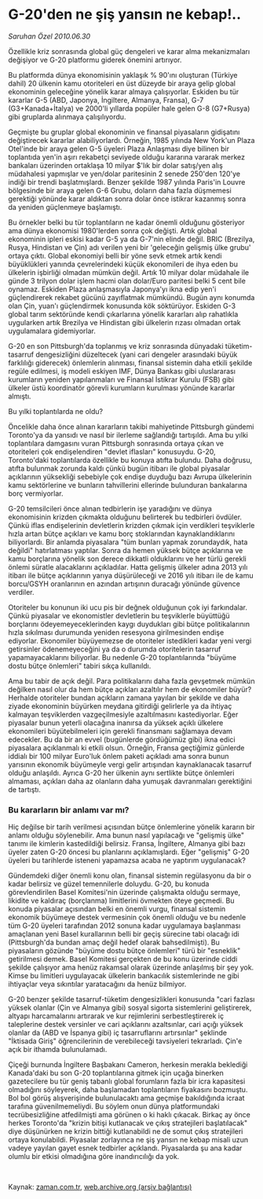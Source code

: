 # G-20'den ne şiş yansın ne kebap!..

*Saruhan Özel 2010.06.30*

<tr><td class="metin" colspan="2" style="padding-top: 20px; padding-left: 5px; ">Özellikle kriz sonrasında global güç dengeleri ve karar alma mekanizmaları değişiyor ve G-20 platformu giderek önemini artırıyor.</td></tr><tr><td class="metin" colspan="2" style="padding-top: 20px; padding-left: 5px; ">
<div id="haberMetinDiv"><p>
<p>Bu platformda dünya ekonomisinin yaklaşık % 90'ını oluşturan (Türkiye dahil) 20 ülkenin kamu otoriteleri en üst düzeyde bir araya gelip global ekonominin geleceğine yönelik karar almaya çalışıyorlar. Eskiden bu tür kararlar G-5 (ABD, Japonya, İngiltere, Almanya, Fransa), G-7 (G3+Kanada+İtalya) ve 2000'li yıllarda popüler hale gelen G-8 (G7+Rusya) gibi gruplarda alınmaya çalışılıyordu.
<p>Geçmişte bu gruplar global ekonominin ve finansal piyasaların gidişatını değiştirecek kararlar alabiliyorlardı. Örneğin, 1985 yılında New York'un Plaza Otel'inde bir araya gelen G-5 üyeleri Plaza Anlaşması diye bilinen bir toplantıda yen'in aşırı rekabetçi seviyede olduğu kararına vararak merkez bankaları üzerinden ortaklaşa 10 milyar $'lık bir dolar satış/yen alış müdahalesi yapmışlar ve yen/dolar paritesinin 2 senede 250'den 120'ye indiği bir trendi başlatmışlardı. Benzer şekilde 1987 yılında Paris'in Louvre bölgesinde bir araya gelen G-6 Grubu, doların daha fazla düşmemesi gerektiği yönünde karar aldıktan sonra dolar önce istikrar kazanmış sonra da yeniden güçlenmeye başlamıştı.
<p>Bu örnekler belki bu tür toplantıların ne kadar önemli olduğunu gösteriyor ama dünya ekonomisi 1980'lerden sonra çok değişti. Artık global ekonominin ipleri eskisi kadar G-5 ya da G-7'nin elinde değil. BRIC (Brezilya, Rusya, Hindistan ve Çin) adı verilen yeni bir 'geleceğin gelişmiş ülke grubu' ortaya çıktı. Global ekonomiyi belli bir yöne sevk etmek artık kendi büyüklükleri yanında çevrelerindeki küçük ekonomileri de ihya eden bu ülkelerin işbirliği olmadan mümkün değil. Artık 10 milyar dolar müdahale ile günde 3 trilyon dolar işlem hacmi olan dolar/Euro paritesi belki 5 cent bile oynamaz. Eskiden Plaza anlaşmasıyla Japonya'yı ikna edip yen'i güçlendirerek rekabet gücünü zayıflatmak mümkündü. Bugün aynı konumda olan Çin, yuan'ı güçlendirmek konusunda kök söktürüyor. Eskiden G-3 global tarım sektöründe kendi çıkarlarına yönelik kararları alıp rahatlıkla uygularken artık Brezilya ve Hindistan gibi ülkelerin rızası olmadan ortak uygulamalara gidemiyorlar.
<p>G-20 en son Pittsburgh'da toplanmış ve kriz sonrasında dünyadaki tüketim-tasarruf dengesizliğini düzeltecek (yani cari dengeler arasındaki büyük farklılığı giderecek) önlemlerin alınması, finansal sistemin daha etkili şekilde regüle edilmesi, iş modeli eskiyen IMF, Dünya Bankası gibi uluslararası kurumların yeniden yapılanmaları ve Finansal İstikrar Kurulu (FSB) gibi ülkeler üstü koordinatör görevli kurumların kurulması yönünde kararlar almıştı.
<p>Bu yılki toplantılarda ne oldu?
<p>Öncelikle daha önce alınan kararların takibi mahiyetinde Pittsburgh gündemi Toronto'ya da yansıdı ve nasıl bir ilerleme sağlandığı tartışıldı. Ama bu yılki toplantılara damgasını vuran Pittsburgh sonrasında ortaya çıkan ve otoriteleri çok endişelendiren "devlet iflasları" konusuydu. G-20, Toronto'daki toplantılarda özellikle bu konuya atıfta bulundu. Daha doğrusu, atıfta bulunmak zorunda kaldı çünkü bugün itibarı ile global piyasalar açıklarının yüksekliği sebebiyle çok endişe duyduğu bazı Avrupa ülkelerinin kamu sektörlerine ve bunların tahvillerini ellerinde bulunduran bankalarına borç vermiyorlar.
<p>G-20 temsilcileri önce alınan tedbirlerin işe yaradığını ve dünya ekonomisinin krizden çıkmakta olduğunu belirterek bu tedbirleri övdüler. Çünkü iflas endişelerinin devletlerin krizden çıkmak için verdikleri teşviklerle hızla artan bütçe açıkları ve kamu borç stoklarından kaynaklandıklarını biliyorlardı. Bir anlamda piyasalara "tüm bunları yapmak zorundaydık, hata değildi" hatırlatması yaptılar. Sonra da hemen yüksek bütçe açıklarına ve kamu borçlarına yönelik son derece dikkatli olduklarını ve her türlü gerekli önlemi süratle alacaklarını açıkladılar. Hatta gelişmiş ülkeler adına 2013 yılı itibarı ile bütçe açıklarının yarıya düşürüleceği ve 2016 yılı itibarı ile de kamu borcu/GSYH oranlarının en azından artışının duracağı yönünde güvence verdiler.
<p>Otoriteler bu konunun iki ucu pis bir değnek olduğunun çok iyi farkındalar. Çünkü piyasalar ve ekonomistler devletlerin bu teşviklerle büyüttüğü borçlarını ödeyemeyeceklerinden kaygı duydukları gibi bütçe politikalarının hızla sıkılması durumunda yeniden resesyona girilmesinden endişe ediyorlar. Ekonomiler büyüyemezse de otoriteler istedikleri kadar yeni vergi getirsinler ödenemeyeceğini ya da o durumda otoritelerin tasarruf yapamayacaklarını biliyorlar. Bu nedenle G-20 toplantılarında "büyüme dostu bütçe önlemleri" tabiri sıkça kullanıldı.
<p>Ama bu tabir de açık değil. Para politikalarını daha fazla gevşetmek mümkün değilken nasıl olur da hem bütçe açıkları azaltılır hem de ekonomiler büyür? Herhalde otoriteler bundan açıkların zamana yayılan bir şekilde ve daha ziyade ekonominin büyürken meydana gitirdiği gelirlerle ya da ihtiyaç kalmayan teşviklerden vazgeçilmesiyle azaltılmasını kastediyorlar. Eğer piyasalar bunun yeterli olacağına inanırsa da yüksek açıklı ülkelere ekonomileri büyütebilmeleri için gerekli finansmanı sağlamaya devam edecekler. Bu da bir an evvel (bugünlerde gördüğümüz gibi) ikna edici piyasalara açıklanmalı ki etkili olsun. Örneğin, Fransa geçtiğimiz günlerde iddialı bir 100 milyar Euro'luk önlem paketi açıkladı ama sonra bunun yarısının ekonomik büyümeyle vergi gelir artışından kaynaklanacak tasarruf olduğu anlaşıldı. Ayrıca G-20 her ülkenin aynı sertlikte bütçe önlemleri almaması, açıkları daha az olanların daha yumuşak davranmaları gerektiğini de tartıştı.
<p><h3>Bu kararların bir anlamı var mı?</h3>
<p>Hiç değilse bir tarih verilmesi açısından bütçe önlemlerine yönelik kararın bir anlamı olduğu söylenebilir. Ama bunun nasıl yapılacağı ve "gelişmiş ülke" tanımı ile kimlerin kastedildiği belirsiz. Fransa, İngiltere, Almanya gibi bazı üyeler zaten G-20 öncesi bu planlarını açıklamışlardı. Eğer "gelişmiş" G-20 üyeleri bu tarihlerde isteneni yapamazsa acaba ne yaptırım uygulanacak? 
<p>Gündemdeki diğer önemli konu olan, finansal sistemin regülasyonu da bir o kadar belirsiz ve güzel temennilerle doluydu. G-20, bu konuda görevlendirilen Basel Komitesi'nin üzerinde çalışmakta olduğu sermaye, likidite ve kaldıraç (borçlanma) limitlerini övmekten öteye geçmedi. Bu konuda piyasalar açısından belki en önemli vurgu, finansal sistemin ekonomik büyümeye destek vermesinin çok önemli olduğu ve bu nedenle tüm G-20 üyeleri tarafından 2012 sonuna kadar uygulamaya başlanması amaçlanan yeni Basel kurallarının belli bir geçiş sürecine tabi olacağı idi (Pittsburgh'da bundan amaç değil hedef olarak bahsedilmişti). Bu piyasaların gözünde "büyüme dostu bütçe önlemleri" türü bir "esneklik" getirilmesi demek. Basel Komitesi gerçekten de bu konu üzerinde ciddi şekilde çalışıyor ama henüz rakamsal olarak üzerinde anlaşılmış bir şey yok. Kimse bu limitleri uygulayacak ülkelerin bankacılık sistemlerinde ne gibi ihtiyaçlar veya sıkıntılar yaratacağını da henüz bilmiyor.
<p>G-20 benzer şekilde tasarruf-tüketim dengesizlikleri konusunda "cari fazlası yüksek olanlar (Çin ve Almanya gibi) sosyal sigorta sistemlerini geliştirerek, altyapı harcamalarını artırarak ve kur rejimlerini serbestleştirerek iç taleplerine destek versinler ve cari açıklarını azaltsınlar, cari açığı yüksek olanlar da (ABD ve İspanya gibi) iç tasarruflarını artırsınlar" şeklinde "İktisada Giriş" öğrencilerinin de verebileceği tavsiyeleri tekrarladı. Çin'e açık bir ithamda bulunulamadı.
<p>Çiçeği burnunda İngiltere Başbakanı Cameron, herkesin merakla beklediği Kanada'daki bu son G-20 toplantılarına gitmek için uçağa binerken gazetecilere bu tür geniş tabanlı global forumların fazla bir icra kapasitesi olmadığını söyleyerek, daha başlamadan toplantıların fiyakasını bozmuştu. Bol bol görüş alışverişinde bulunulacaktı ama geçmişe bakıldığında icraat tarafına güvenilmemeliydi. Bu söylem onun dünya platformundaki tecrübesizliğine atfedilmişti ama görünen o ki haklı çıkacak. Birkaç ay önce herkes Toronto'da "krizin bitişi kutlanacak ve çıkış stratejileri başlatılacak" diye düşünürken ne krizin bittiği kutlanabildi ne de somut çıkış stratejileri ortaya konulabildi. Piyasalar zorlayınca ne şiş yansın ne kebap misali uzun vadeye yayılan gayet esnek tedbirler açıklandı. Piyasalarda şu ana kadar olumlu bir etkisi olmadığına göre inandırıcılığı da yok.
<p></p>
</p></p></p></p></p></p></p></p></p></p></p></p></p></p></p></div>
<br/></td></tr>

Kaynak: [zaman.com.tr](http://zaman.com.tr/yazar.do?yazino=1001060), [web.archive.org (arşiv bağlantısı)](http://web.archive.org/web/20100810153328/http://www.zaman.com.tr:80/yazar.do?yazino=1001060)
